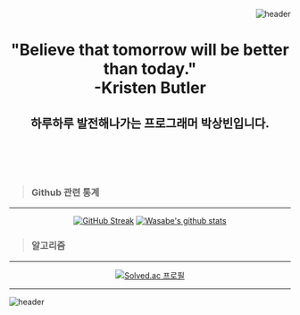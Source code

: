 
<div align="right">
<!--<img src="https://rishavanand.github.io/static/images/greetings.gif" align="center" style="width: 100%" />-->
  
 

  ![header](https://capsule-render.vercel.app/api?type=slice&color=0:caf881,100:a0e99a&height=200&section=header&text=GameClient%20Developer&rotate=13&fontAlign=65&fontAlignY=35&fontSize=48&fontColor=0f7d16&animation=fadeIn)
  
</div> 

<div align="center">
  
# "Believe that tomorrow will be better than today."<br> -Kristen Butler <br> 
## 하루하루 발전해나가는 프로그래머 박상빈입니다.


<br>  
  
### 
  
  <br>
</div>


> ### Github 관련 통계
----
<div align="center">
  
  
   [![GitHub Streak](https://streak-stats.demolab.com?user=Bwasabe&hide_border=true&border_radius=10&locale=ko&date_format=%5BY.%5Dn.j&background=0A0F0B&stroke=F9F572&ring=F96000&fire=F93D08&currStreakNum=F9F572&sideNums=88E068&currStreakLabel=F9F572&sideLabels=75C996&dates=3B654C)](https://git.io/streak-stats) [![Wasabe's github stats](https://github-readme-stats.vercel.app/api?username=Bwasabe&count_private=true&show_icons=true&locale=kr&title_color=f9f572&text_color=5a9b74&icon_color=88E068&bg_color=0a0f0b&hide_border=true)](https://github.com/anuraghazra/github-readme-stats)
  
  
<!-- 
![Ashutosh's github activity graph](https://github-readme-activity-graph.cyclic.app/graph?username=Bwasabe&theme=dracula)](https://github.com/ashutosh00710/github-readme-activity-graph)
  -->
  
  <!--
<a href="https://opgc.me/#/users/Bwasabe" target="_blank"><img src="https://api.opgc.me/githubs/users/Bwasabe/tag/?theme=dracula" /></a>
-->
   <!-- [![My Languages](https://github-readme-stats.vercel.app/api/top-langs/?username=Bwasabe&layout=compact&count_private=true&show_icons=true&locale=kr&title_color=f9f572&text_color=5a9b74&icon_color=88E068&bg_color=0a0f0b&hide_border=true)](https://github.com/anuraghazra/github-readme-stats) -->
  
</div>

> ### 알고리즘
----

<div align="center">
  
[![Solved.ac
프로필](http://mazassumnida.wtf/api/v2/generate_badge?boj=Bwasabe)](https://solved.ac/Bwasabe)
  
</div>
  
----

![header](https://capsule-render.vercel.app/api?type=slice&color=0:a0e99a,100:caf881&height=200&section=footer)
